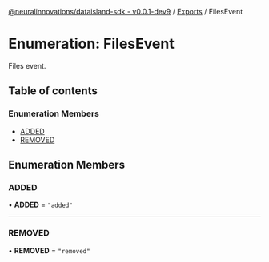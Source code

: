 [@neuralinnovations/dataisland-sdk - v0.0.1-dev9](../../README.md) / [Exports](../modules.md) / FilesEvent

# Enumeration: FilesEvent

Files event.

## Table of contents

### Enumeration Members

- [ADDED](FilesEvent.md#added)
- [REMOVED](FilesEvent.md#removed)

## Enumeration Members

### ADDED

• **ADDED** = ``"added"``

___

### REMOVED

• **REMOVED** = ``"removed"``
